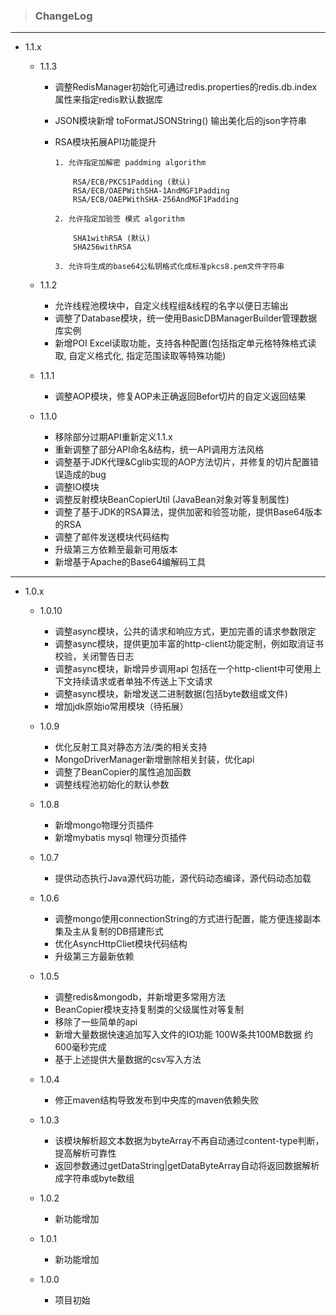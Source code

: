 > ### ChangeLog
---
- 1.1.x

    - 1.1.3
    
        - 调整RedisManager初始化可通过redis.properties的redis.db.index属性来指定redis默认数据库
        - JSON模块新增 toFormatJSONString() 输出美化后的json字符串
        - RSA模块拓展API功能提升
        
            ```
            1. 允许指定加解密 paddming algorithm
            
                RSA/ECB/PKCS1Padding (默认)
                RSA/ECB/OAEPWithSHA-1AndMGF1Padding
                RSA/ECB/OAEPWithSHA-256AndMGF1Padding
                
            2. 允许指定加验签 模式 algorithm
            
                SHA1withRSA (默认)
                SHA256withRSA
                
            3. 允许将生成的base64公私钥格式化成标准pkcs8.pem文件字符串
            ```

    - 1.1.2
    
        - 允许线程池模块中，自定义线程组&线程的名字以便日志输出
        - 调整了Database模块，统一使用BasicDBManagerBuilder管理数据库实例
        - 新增POI Excel读取功能，支持各种配置(包括指定单元格特殊格式读取, 自定义格式化, 指定范围读取等特殊功能)

    - 1.1.1
    
        - 调整AOP模块，修复AOP未正确返回Befor切片的自定义返回结果
    
    - 1.1.0
    
        - 移除部分过期API重新定义1.1.x
        - 重新调整了部分API命名&结构，统一API调用方法风格
        - 调整基于JDK代理&Cglib实现的AOP方法切片，并修复的切片配置错误造成的bug
        - 调整IO模块
        - 调整反射模块BeanCopierUtil (JavaBean对象对等复制属性)
        - 调整了基于JDK的RSA算法，提供加密和验签功能，提供Base64版本的RSA
        - 调整了邮件发送模块代码结构
        - 升级第三方依赖至最新可用版本
        - 新增基于Apache的Base64编解码工具
---
- 1.0.x

    - 1.0.10

        - 调整async模块，公共的请求和响应方式，更加完善的请求参数限定
        - 调整async模块，提供更加丰富的http-client功能定制，例如取消证书校验，关闭警告日志
        - 调整async模块，新增异步调用api 包括在一个http-client中可使用上下文持续请求或者单独不传送上下文请求
        - 调整async模块，新增发送二进制数据(包括byte数组或文件)
        - 增加jdk原始io常用模块（待拓展）

    - 1.0.9 
    
        - 优化反射工具对静态方法/类的相关支持
        - MongoDriverManager新增删除相关封装，优化api
        - 调整了BeanCopier的属性追加函数
        - 调整线程池初始化的默认参数
        
    - 1.0.8
     
        - 新增mongo物理分页插件
        - 新增mybatis mysql 物理分页插件
        
    - 1.0.7
     
        - 提供动态执行Java源代码功能，源代码动态编译，源代码动态加载
    
    - 1.0.6
     
        - 调整mongo使用connectionString的方式进行配置，能方便连接副本集及主从复制的DB搭建形式
        - 优化AsyncHttpCliet模块代码结构
        - 升级第三方最新依赖
    
    - 1.0.5
     
        - 调整redis&mongodb，并新增更多常用方法
        - BeanCopier模块支持复制类的父级属性对等复制
        - 移除了一些简单的api
        - 新增大量数据快速追加写入文件的IO功能 100W条共100MB数据 约600毫秒完成
        - 基于上述提供大量数据的csv写入方法
    
    - 1.0.4 
        
        - 修正maven结构导致发布到中央库的maven依赖失败
    
    - 1.0.3 
    
        - 该模块解析超文本数据为byteArray不再自动通过content-type判断，提高解析可靠性
        - 返回参数通过getDataString|getDataByteArray自动将返回数据解析成字符串或byte数组
    
    - 1.0.2 
        
        - 新功能增加
        
    - 1.0.1 
    
        - 新功能增加
    
    - 1.0.0
     
        - 项目初始